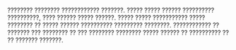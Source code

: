 ???????? ???????? ???????????? ???????. ????? ????? ?????? ?????????? ??????????,
???? ?????? ????? ??????. ????? ????? ??????????? ????? ???????? ?? ????? ??????
?????????? ????????? ????????. ???????????? ?? ??????? ??? ???????? ?? ??? ???????? 
???????? ????? ?????? ?? ?????????? ?? ?? ??????? ???????.


